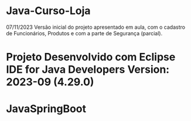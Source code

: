 # Java-Curso-Loja

07/11/2023
Versão inicial do projeto apresentado em aula, com o cadastro de Funcionários, Produtos e com a parte de Segurança (parcial).

# Projeto Desenvolvido com Eclipse IDE for Java Developers Version: 2023-09 (4.29.0)
# JavaSpringBoot
